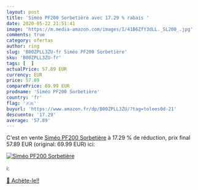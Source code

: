 ```yaml
---
layout: post
title: 'Siméo PF200 Sorbetière avec 17.29 % rabais '
date: 2020-05-22 21:51:41
image: 'https://m.media-amazon.com/images/I/41B6ZfY3dLL._SL200_.jpg'
comments: true
category: ofertas
author: ring
slug: 'B00ZPLL3ZU-fr Siméo PF200 Sorbetière'
sku: 'B00ZPLL3ZU-fr'
tags: [  ]
actualPrice: 57.89 EUR
currency: EUR
price: 57.89
comparePrice: 69.99 EUR
prodname: 'Siméo PF200 Sorbetière'
country: 'fr'
flag: '🇫🇷'
buyurl: 'https://www.amazon.fr/dp/B00ZPLL3ZU/?tag=tolees0d-21'
descuento: '17.29'
average: '57.89'
---
```


C'est en vente [Siméo PF200 Sorbetière](https://www.amazon.fr/dp/B00ZPLL3ZU/?tag=tolees0d-21)  à  17.29 % de réduction, prix final  57.89 EUR (original: 69.99 EUR) ici:

[![Siméo PF200 Sorbetière](https://m.media-amazon.com/images/I/41B6ZfY3dLL._SL200_.jpg)](https://www.amazon.fr/dp/B00ZPLL3ZU/?tag=tolees0d-21)

ℹ️:


[🛒 Achète-le!!](https://www.amazon.fr/dp/B00ZPLL3ZU/?tag=tolees0d-21)
